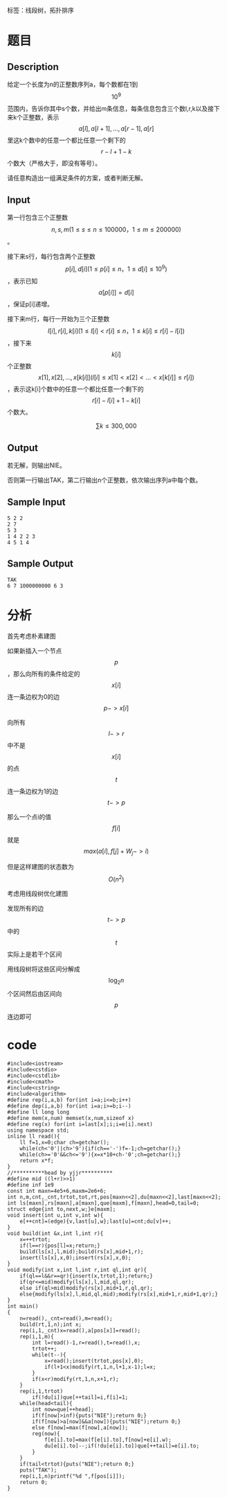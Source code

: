 ﻿---
subtitle: "利用线段树优化建图"
tags: 
 - 数据结构-线段树
 - 图论-拓扑排序
grammar_cjkRuby: true
catalog: true
layout:  post
header-img: "img/header/P72.jpg"
preview-img: "/img/preview/P72.jpg"
---
标签：线段树，拓扑排序

# 题目

## Description

给定一个长度为n的正整数序列a，每个数都在1到$$10^9$$范围内，告诉你其中s个数，并给出m条信息，每条信息包含三个数l,r,k以及接下来k个正整数，表示$$a[l],a[l+1],...,a[r-1],a[r]$$里这k个数中的任意一个都比任意一个剩下的$$r-l+1-k$$个数大（严格大于，即没有等号）。

请任意构造出一组满足条件的方案，或者判断无解。

## Input

第一行包含三个正整数$$n,s,m(1\leq s\leq n\leq 100000，1\leq m\leq 200000)$$。

接下来s行，每行包含两个正整数$$p[i],d[i](1\leq p[i]\leq n，1\leq d[i]\leq 10^9)$$，表示已知$$a[p[i]]=d[i]$$，保证p[i]递增。

接下来m行，每行一开始为三个正整数$$l[i],r[i],k[i](1\leq l[i]<r[i]\leq n，1\leq k[i]\leq r[i]-l[i])$$，接下来$$k[i]$$个正整数$$x[1],x[2],...,x[k[i]](l[i]\leq x[1]<x[2]<...<x[k[i]]\leq r[i])$$，表示这k[i]个数中的任意一个都比任意一个剩下的$$r[i]-l[i]+1-k[i]$$个数大。

$$\sum k \leq 300,000$$

## Output

若无解，则输出NIE。

否则第一行输出TAK，第二行输出n个正整数，依次输出序列a中每个数。

## Sample Input
```
5 2 2
2 7
5 3
1 4 2 2 3
4 5 1 4
```
## Sample Output
```
TAK
6 7 1000000000 6 3
```

# 分析

首先考虑朴素建图

如果新插入一个节点$$p$$，那么向所有的条件给定的$$x[i]$$连一条边权为0的边$$p->x[i]$$

向所有$$l -> r$$中不是$$x[i]$$的点$$t$$连一条边权为1的边$$t->p$$

那么一个点i的值$$f[i]$$就是$$max(a[i],f[j]+W_j->i)$$

但是这样建图的状态数为$$O(n^2)$$

考虑用线段树优化建图

发现所有的边$$t->p$$中的$$t$$实际上是若干个区间

用线段树将这些区间分解成$$\log_2 n$$个区间然后由区间向$$p$$连边即可

# code
```
#include<iostream>
#include<cstdio>
#include<cstdlib>
#include<cmath>
#include<cstring>
#include<algorithm>
#define rep(i,a,b) for(int i=a;i<=b;i++)
#define dep(i,a,b) for(int i=a;i>=b;i--)
#define ll long long
#define mem(x,num) memset(x,num,sizeof x)
#define reg(x) for(int i=last[x];i;i=e[i].next)
using namespace std;
inline ll read(){
	ll f=1,x=0;char ch=getchar();
	while(ch<'0'||ch>'9'){if(ch=='-')f=-1;ch=getchar();}
	while(ch>='0'&&ch<='9'){x=x*10+ch-'0';ch=getchar();}
	return x*f;
}
//**********head by yjjr**********
#define mid ((l+r)>>1)
#define inf 1e9
const int maxn=4e5+6,maxm=2e6+6;
int n,m,cnt,_cnt,trtot,tot,rt,pos[maxn<<2],du[maxn<<2],last[maxn<<2];
int ls[maxn],rs[maxn],a[maxn],que[maxm],f[maxn],head=0,tail=0;
struct edge{int to,next,w;}e[maxm];
void insert(int u,int v,int w){
	e[++cnt]=(edge){v,last[u],w};last[u]=cnt;du[v]++;
}
void build(int &x,int l,int r){
	x=++trtot;
	if(l==r){pos[l]=x;return;}
	build(ls[x],l,mid);build(rs[x],mid+1,r);
	insert(ls[x],x,0);insert(rs[x],x,0);
}
void modify(int x,int l,int r,int ql,int qr){
	if(ql==l&&r==qr){insert(x,trtot,1);return;}
	if(qr<=mid)modify(ls[x],l,mid,ql,qr);
    else if(ql>mid)modify(rs[x],mid+1,r,ql,qr);
    else{modify(ls[x],l,mid,ql,mid);modify(rs[x],mid+1,r,mid+1,qr);}
}
int main()
{
	n=read(),_cnt=read(),m=read();
	build(rt,1,n);int x;
	rep(i,1,_cnt)x=read(),a[pos[x]]=read();
	rep(i,1,m){
		int l=read()-1,r=read(),t=read(),x;
		trtot++;
		while(t--){
			x=read();insert(trtot,pos[x],0);
			if(l+1<x)modify(rt,1,n,l+1,x-1);l=x;
		}
		if(x<r)modify(rt,1,n,x+1,r);
	}
	rep(i,1,trtot)
		if(!du[i])que[++tail]=i,f[i]=1;
	while(head<tail){
		int now=que[++head];
		if(f[now]>inf){puts("NIE");return 0;}
		if(f[now]>a[now]&&a[now]){puts("NIE");return 0;}
		else f[now]=max(f[now],a[now]);
		reg(now){
			f[e[i].to]=max(f[e[i].to],f[now]+e[i].w);
			du[e[i].to]--;if(!du[e[i].to])que[++tail]=e[i].to;
		}
	}
	if(tail<trtot){puts("NIE");return 0;}
	puts("TAK");
	rep(i,1,n)printf("%d ",f[pos[i]]);
	return 0;
}
```